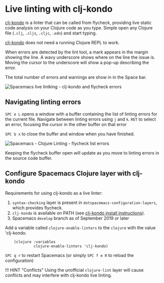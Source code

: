 # Live linting with clj-kondo

[clj-kondo](https://github.com/borkdude/clj-kondo) is a linter that can be called from flycheck, providing live static code analysis on your Clojure code as you type.  Simple open any Clojure file (`.clj`, `.cljs`, `.cljc`, `.edn`) and start typing.

[clj-kondo](https://github.com/borkdude/clj-kondo) does not need a running Clojure REPL to work.

When errors are detected by the lint tool, a mark appears in the margin showing the line.  A wavy underscore shows where on the line the issue is.  Moving the cursor to the underscore will show a pop-up describing the error.

The total number of errors and warnings are show in in the Space bar.

![Spacemacs live lintking - clj-kondo and flycheck errors](/images/spacemacs-clojure-linting-code-marks-and-flycheck-list-errors.png)


## Navigating linting errors

`SPC e L` opens a window with a buffer containing the list of linting errors for the current file. Navigate between linting errors using `j` and `k`. `RET` to select an error, focusing the cursor in the other buffer on that error

`SPC b x` to close the buffer and window when you have finished.

![Spacemacs - Clojure Linting - flycheck list errors](/images/spacemacs-clojure-linting-flycheck-list-errors.png)

Keeping the flycheck buffer open will update as you move to linting errors in the source code buffer.


## Configure Spacemacs Clojure layer with clj-kondo

Requirements for using clj-kondo as a live linter:

1. `syntax-checking` layer is present in `dotspacemacs-configuration-layers`, which provides flycheck.
2. `clj-kondo` is available on PATH (see [clj-kondo install instructions](https://github.com/borkdude/clj-kondo/blob/master/doc/install.md)).
3. Spacemacs `develop` branch as of September 2019 or later


Add a variable called `clojure-enable-linters` to the `clojure` with the value 'clj-kondo.

```elisp
    (clojure :variables
             clojure-enable-linters 'clj-kondo)
```

`SPC q r` to restart Spacemacs (or simply `SPC f e R` to reload the configuration)


!!! HINT "Conflicts"
    Using the unofficial `clojure-lint` layer will cause conflicts and may interfere with clj-kondo live linting.
